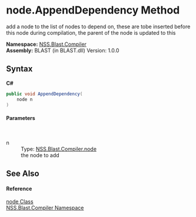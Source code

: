 # node.AppendDependency Method 
 

add a node to the list of nodes to depend on, these are tobe inserted before this node during compilation, the parent of the node is updated to this

**Namespace:**&nbsp;<a href="N_NSS_Blast_Compiler">NSS.Blast.Compiler</a><br />**Assembly:**&nbsp;BLAST (in BLAST.dll) Version: 1.0.0

## Syntax

**C#**<br />
``` C#
public void AppendDependency(
	node n
)
```


#### Parameters
&nbsp;<dl><dt>n</dt><dd>Type: <a href="T_NSS_Blast_Compiler_node">NSS.Blast.Compiler.node</a><br />the node to add</dd></dl>

## See Also


#### Reference
<a href="T_NSS_Blast_Compiler_node">node Class</a><br /><a href="N_NSS_Blast_Compiler">NSS.Blast.Compiler Namespace</a><br />